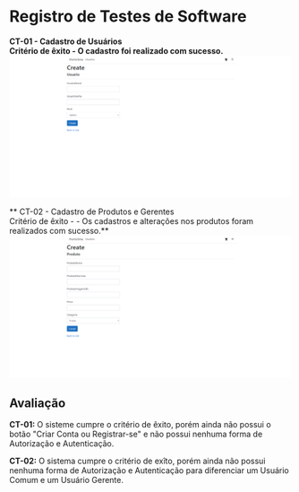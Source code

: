# Registro de Testes de Software

**CT-01 - Cadastro de Usuários <br>
Critério de êxito - O cadastro foi realizado com sucesso.**
![image](/docs/img/CadastroUsuario.png)

** CT-02 - Cadastro de Produtos e Gerentes  <br>
Critério de êxito - - Os cadastros e alterações nos produtos foram realizados com sucesso.**
![image](/docs/img/CadastroProdutos.png)

## Avaliação

**CT-01:** O sisteme cumpre o critério de êxito, porém ainda não possui o botão "Criar Conta ou Registrar-se" e não possui nenhuma forma de Autorização e Autenticação.

**CT-02:** O sistema cumpre o critério de exîto, porém ainda não possui nenhuma forma de Autorização e Autenticação para diferenciar um Usuário Comum e um Usuário Gerente.
